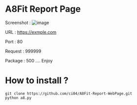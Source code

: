 # A8Fit Report Page 
Screenshot :
![image](https://github.com/ci04/A8Fit-Report-WebPage/assets/166393448/b372d40c-f201-4950-867b-8a872e563ffc)

URL : https://exmple.com

Port : 80

Request : 999999

Package : 500
.... Enjoy
# How to install ?
```
git clone https://github.com/ci04/A8Fit-Report-WebPage.git
python a8.py
```
